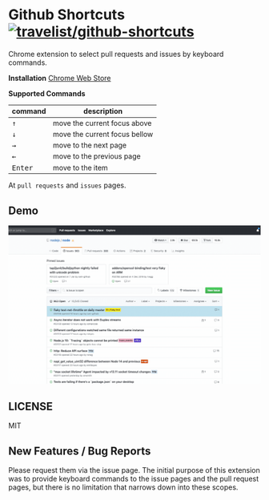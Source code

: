 # Github Shortcuts [![travelist/github-shortcuts](https://circleci.com/gh/travelist/github-shortcuts.svg?style=svg)](https://app.circleci.com/pipelines/github/travelist/github-shortcuts)



Chrome extension to select pull requests and issues by keyboard commands.

**Installation** [Chrome Web Store](https://chrome.google.com/webstore/detail/pdeaikmjefgminiagmbdhjlmoaoobbjc/publish-accepted?authuser=0&hl=en)

**Supported Commands**

| command | description |
|---------|-------------|
| <kbd>↑</kbd> | move the current focus above |
| <kbd>↓</kbd> | move the current focus bellow |
| <kbd>→</kbd> | move to the next page |
| <kbd>←</kbd> | move to the previous page |
| <kbd>Enter</kbd> | move to the item |

At `pull requests` and `issues` pages.

## Demo

![Alt text](https://github.com/travelist/github-shortcuts/raw/master/etc/demo.gif)

## LICENSE

MIT

## New Features / Bug Reports

Please request them via the issue page. The initial purpose of this extension
was to provide keyboard commands to the issue pages and the pull request pages, but
there is no limitation that narrows down into these scopes.
